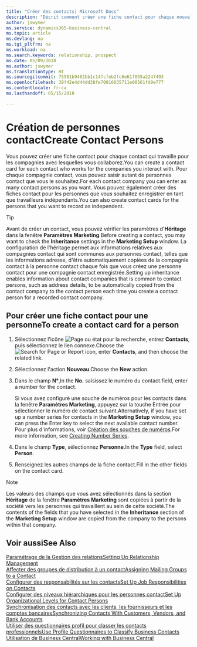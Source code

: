 ```yaml
---
title: "Créer des contacts| Microsoft Docs"
description: "Décrit comment créer une fiche contact pour chaque nouvelle personne ou nouveau prospect avec lequel vous collaborez ou entretenez des relations professionnelles."
author: jswymer
ms.service: dynamics365-business-central
ms.topic: article
ms.devlang: na
ms.tgt_pltfrm: na
ms.workload: na
ms.search.keywords: relationship, prospect
ms.date: 05/09/2018
ms.author: jswymer
ms.translationtype: HT
ms.sourcegitcommit: 75501b9402bb1c14fcfeb2fc6e61f055a2247493
ms.openlocfilehash: 38f42e4d44dd38fe70816035711e00561fd9e777
ms.contentlocale: fr-ca
ms.lasthandoff: 05/15/2018

---
```

# <a name="create-contact-persons"></a><span data-ttu-id="7e533-103">Création de personnes contact</span><span class="sxs-lookup"><span data-stu-id="7e533-103">Create Contact Persons</span></span>
<span data-ttu-id="7e533-104">Vous pouvez créer une fiche contact pour chaque contact qui travaille pour les compagnies avec lesquelles vous collaborez.</span><span class="sxs-lookup"><span data-stu-id="7e533-104">You can create a contact card for each contact who works for the companies you interact with.</span></span> <span data-ttu-id="7e533-105">Pour chaque compagnie contact, vous pouvez saisir autant de personnes contact que vous le souhaitez.</span><span class="sxs-lookup"><span data-stu-id="7e533-105">For each contact company you can enter as many contact persons as you want.</span></span> <span data-ttu-id="7e533-106">Vous pouvez également créer des fiches contact pour les personnes que vous souhaitez enregistrer en tant que travailleurs indépendants.</span><span class="sxs-lookup"><span data-stu-id="7e533-106">You can also create contact cards for the persons that you want to record as independent.</span></span>

> [!TIP]  
>   <span data-ttu-id="7e533-107">Avant de créer un contact, vous pouvez vérifier les paramètres d'**Héritage** dans la fenêtre **Paramètres Marketing**.</span><span class="sxs-lookup"><span data-stu-id="7e533-107">Before creating a contact, you may want to check the **Inheritance** settings in the **Marketing Setup** window.</span></span> <span data-ttu-id="7e533-108">La configuration de l'héritage permet aux informations relatives aux compagnies contact qui sont communes aux personnes contact, telles que les informations adresse, d'être automatiquement copiées de la compagnie contact à la personne contact chaque fois que vous créez une personne contact pour une compagnie contact enregistrée.</span><span class="sxs-lookup"><span data-stu-id="7e533-108">Setting up inheritance enables information about contact companies that is common to contact persons, such as address details, to be automatically copied from the contact company to the contact person each time you create a contact person for a recorded contact company.</span></span>

## <a name="to-create-a-contact-card-for-a-person"></a><span data-ttu-id="7e533-109">Pour créer une fiche contact pour une personne</span><span class="sxs-lookup"><span data-stu-id="7e533-109">To create a contact card for a person</span></span>
1. <span data-ttu-id="7e533-110">Sélectionnez l'icône ![Page ou état pour la recherche](media/ui-search/search_small.png "icône Page ou état pour la recherche"), entrez **Contacts**, puis sélectionnez le lien connexe.</span><span class="sxs-lookup"><span data-stu-id="7e533-110">Choose the ![Search for Page or Report](media/ui-search/search_small.png "Search for Page or Report icon") icon, enter **Contacts**, and then choose the related link.</span></span>
2. <span data-ttu-id="7e533-111">Sélectionnez l'action **Nouveau**.</span><span class="sxs-lookup"><span data-stu-id="7e533-111">Choose the **New** action.</span></span>
3. <span data-ttu-id="7e533-112">Dans le champ **N°**,</span><span class="sxs-lookup"><span data-stu-id="7e533-112">In the **No.**</span></span> <span data-ttu-id="7e533-113">saisissez le numéro du contact.</span><span class="sxs-lookup"><span data-stu-id="7e533-113">field, enter a number for the contact.</span></span>

    <span data-ttu-id="7e533-114">Si vous avez configuré une souche de numéros pour les contacts dans la fenêtre **Paramètres Marketing**, appuyez sur la touche Entrée pour sélectionner le numéro de contact suivant.</span><span class="sxs-lookup"><span data-stu-id="7e533-114">Alternatively, if you have set up a number series for contacts in the **Marketing Setup** window, you can press the Enter key to select the next available contact number.</span></span> <span data-ttu-id="7e533-115">Pour plus d'informations, voir [Création des souches de numéros](ui-create-number-series.md).</span><span class="sxs-lookup"><span data-stu-id="7e533-115">For more information, see [Creating Number Series](ui-create-number-series.md).</span></span>
4. <span data-ttu-id="7e533-116">Dans le champ **Type**, sélectionnez **Personne**.</span><span class="sxs-lookup"><span data-stu-id="7e533-116">In the **Type** field, select **Person**.</span></span>
5. <span data-ttu-id="7e533-117">Renseignez les autres champs de la fiche contact.</span><span class="sxs-lookup"><span data-stu-id="7e533-117">Fill in the other fields on the contact card.</span></span>

> [!NOTE]  
>   <span data-ttu-id="7e533-118">Les valeurs des champs que vous avez sélectionnés dans la section **Héritage** de la fenêtre **Paramètres Marketing** sont copiées à partir de la société vers les personnes qui travaillent au sein de cette société.</span><span class="sxs-lookup"><span data-stu-id="7e533-118">The contents of the fields that you have selected in the **Inheritance** section of the **Marketing Setup** window are copied from the company to the persons within that company.</span></span>

## <a name="see-also"></a><span data-ttu-id="7e533-119">Voir aussi</span><span class="sxs-lookup"><span data-stu-id="7e533-119">See Also</span></span>
[<span data-ttu-id="7e533-120">Paramétrage de la Gestion des relations</span><span class="sxs-lookup"><span data-stu-id="7e533-120">Setting Up Relationship Management</span></span>](marketing-setup-marketing.md)  
[<span data-ttu-id="7e533-121">Affecter des groupes de distribution à un contact</span><span class="sxs-lookup"><span data-stu-id="7e533-121">Assigning Mailing Groups to a Contact</span></span>](marketing-mailing-groups.md#AssignMailGroupContact)  
[<span data-ttu-id="7e533-122">Configurer des responsabilités sur les contacts</span><span class="sxs-lookup"><span data-stu-id="7e533-122">Set Up Job Responsibilities on Contacts</span></span>](marketing-job-responsibilities.md)  
[<span data-ttu-id="7e533-123">Configurer des niveaux hiérarchiques pour les personnes contact</span><span class="sxs-lookup"><span data-stu-id="7e533-123">Set Up Organizational Levels for Contact Persons</span></span>](marketing-organizational-levels.md)  
[<span data-ttu-id="7e533-124">Synchronisation des contacts avec les clients, les fournisseurs et les comptes bancaires</span><span class="sxs-lookup"><span data-stu-id="7e533-124">Synchronizing Contacts With Customers, Vendors, and Bank Accounts</span></span>](marketing-synchronize-contacts-customers-vendors-bank-accounts.md)  
[<span data-ttu-id="7e533-125">Utiliser des questionnaires profil pour classer les contacts professionnels</span><span class="sxs-lookup"><span data-stu-id="7e533-125">Use Profile Questionnaires to Classify Business Contacts</span></span>](marketing-create-contact-profile-questionnaire.md)  
[<span data-ttu-id="7e533-126">Utilisation de Business Central</span><span class="sxs-lookup"><span data-stu-id="7e533-126">Working with Business Central</span></span>](ui-work-product.md)  

